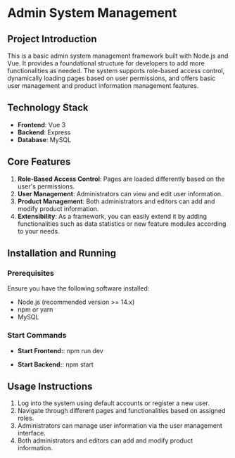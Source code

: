 # Admin System Management

## Project Introduction

This is a basic admin system management framework built with Node.js and Vue. It provides a foundational structure for developers to add more functionalities as needed. The system supports role-based access control, dynamically loading pages based on user permissions, and offers basic user management and product information management features.

## Technology Stack

- **Frontend**: Vue 3
- **Backend**: Express
- **Database**: MySQL

## Core Features

1. **Role-Based Access Control**: Pages are loaded differently based on the user's permissions.
2. **User Management**: Administrators can view and edit user information.
3. **Product Management**: Both administrators and editors can add and modify product information.
4. **Extensibility**: As a framework, you can easily extend it by adding functionalities such as data statistics or new feature modules according to your needs.

## Installation and Running

### Prerequisites

Ensure you have the following software installed:

- Node.js (recommended version >= 14.x)
- npm or yarn
- MySQL

### Start Commands

- **Start Frontend:**:  npm run dev

 - **Start Backend:**:  npm start
 
 
 ## Usage Instructions
 
1. Log into the system using default accounts or register a new user.
2. Navigate through different pages and functionalities based on assigned roles.
3. Administrators can manage user information via the user management interface.
4. Both administrators and editors can add and modify product information.
  
  
  
